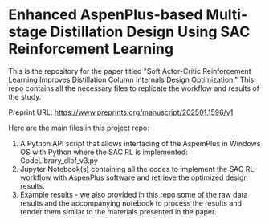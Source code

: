 # Enhanced AspenPlus-based Multi-stage Distillation Design Using SAC Reinforcement Learning
This is the repository for the paper titled "Soft Actor-Critic Reinforcement Learning Improves Distillation Column Internals Design Optimization." This repo contains all the necessary files to replicate the workflow and results of the study. 

Preprint URL: https://www.preprints.org/manuscript/202501.1596/v1 

Here are the main files in this project repo:
1. A Python API script that allows interfacing of the AspemPlus in Windows OS with Python where the SAC RL is implemented: CodeLibrary_dlbf_v3.py
2. Jupyter Notebook(s) containing all the codes to implement the SAC RL workflow with AspenPlus software and retrieve the optimized design results.
3. Example results - we also provided in this repo some of the raw data results and the accompanying notebook to process the results and render them similar to the materials presented in the paper.
